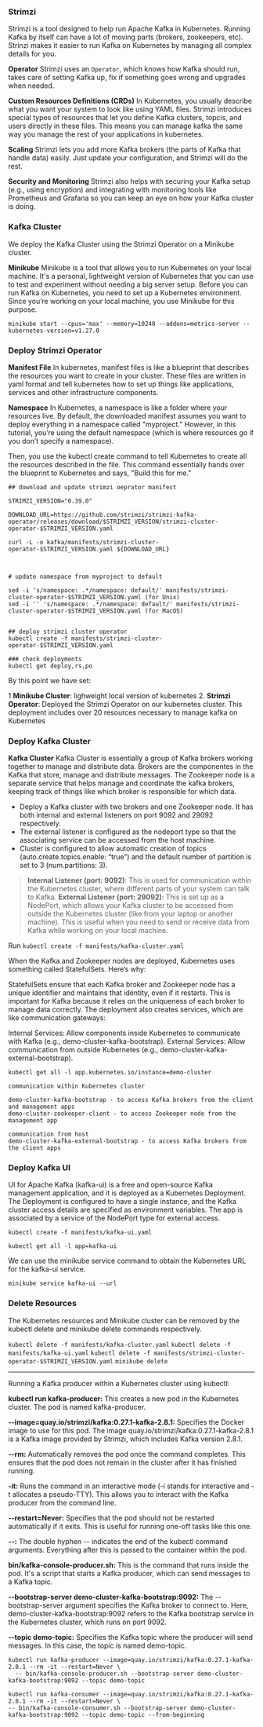 ### Strimzi

Strimzi is a tool designed to help run Apache Kafka in Kubernetes. Running Kafka by itself can have a lot of moving parts (brokers, zookeepers, etc). Strinzi makes it easier to run Kafka on Kubernetes by managing all complex details for you.

**Operator**
Strimzi uses an `Operator`, which knows how Kafka should run, takes care of setting Kafka up, fix if something goes wrong and upgrades when needed.

**Custom Resources Definitions (CRDs)**
In Kubernetes, you usually describe what you want your system to look like using YAML files. Strimzi introduces special types of resources that let you define Kafka clusters, topcis, and users directly in these files. This means you can manage kafka the same way you manage the rest of your applications in kubernetes.

**Scaling**
Strimzi lets you add more Kafka brokers (the parts of Kafka that handle data) easily. Just update your configuration, and Strimzi will do the rest.

**Security and Monitoring**
Strimzi also helps with securing your Kafka setup (e.g., using encryption) and integrating with monitoring tools like Prometheus and Grafana so you can keep an eye on how your Kafka cluster is doing.

### Kafka Cluster

We deploy the Kafka Cluster using the Strimzi Operator on a Minikube cluster.

**Minikube**
Minikube is a tool that allows you to run Kubernetes on your local machine. It's a personal, lightweight version of Kubernetes that you can use to test and experiment without needing a big server setup. Before you can run Kafka on Kubernetes, you need to set up a Kubernetes environment. Since you’re working on your local machine, you use Minikube for this purpose.


`minikube start --cpus='max' --memory=10240 --addons=metrics-server --kubernetes-version=v1.27.0`

### Deploy Strimzi Operator


**Manifest File**
In kubernetes, manifest files is like a blueprint that describes the resources you want to create in your cluster. These files are written in yaml format and tell kubernetes how to set up things like applications, services and other infrastructure components.

**Namespace**
In Kubernetes, a namespace is like a folder where your resources live. By default, the downloaded manifest assumes you want to deploy everything in a namespace called "myproject." However, in this tutorial, you’re using the default namespace (which is where resources go if you don’t specify a namespace).

Then, you use the kubectl create command to tell Kubernetes to create all the resources described in the file. This command essentially hands over the blueprint to Kubernetes and says, "Build this for me."


```
## download and update strimzi oeprator manifest

STRIMZI_VERSION="0.39.0"

DOWNLOAD_URL=https://github.com/strimzi/strimzi-kafka-operator/releases/download/$STRIMZI_VERSION/strimzi-cluster-operator-$STRIMZI_VERSION.yaml
 
curl -L -o kafka/manifests/strimzi-cluster-operator-$STRIMZI_VERSION.yaml ${DOWNLOAD_URL}



# update namespace from myproject to default

sed -i 's/namespace: .*/namespace: default/' manifests/strimzi-cluster-operator-$STRIMZI_VERSION.yaml (for Unix)
sed -i '' 's/namespace: .*/namespace: default/' manifests/strimzi-cluster-operator-$STRIMZI_VERSION.yaml (for MacOS)


## deploy strimzi cluster operator
kubectl create -f manifests/strimzi-cluster-operator-$STRIMZI_VERSION.yaml

### check deployments
kubectl get deploy,rs,po

```

By this point we have set:

1 **Minikube Cluster**: lighweight local version of kubernetes
2. **Strimzi Operator**: Deployed the Strimzi Operator on our kubernetes cluster. This deployment includes over 20 resources necessary to manage kafka on Kubernetes

### Deploy Kafka Cluster

**Kafka Cluster**
Kafka Cluster is essentially a group of Kafka brokers working together to manage and distribute data. Brokers are the componentes in the Kafka that store, manage and distribute messages. The Zookeeper node is a separate service that helps manage and coordinate the kafka brokers, keeping track of things like which broker is responsible for which data.


- Deploy a Kafka cluster with two brokers and one Zookeeper node. It has both internal and external listeners on port 9092 and 29092 respectively.
- The external listener is configured as the nodeport type so that the associating service can be accessed from the host machine.
- Cluster is configured to allow automatic creation of topics (auto.create.topics.enable: “true”) and the default number of partition is set to 3 (num.partitions: 3).

> **Internal Listener (port: 9092)**: This is used for communication within the Kubernetes cluster, where different parts of your system can talk to Kafka.
> **External Listener (port: 29092)**: This is set up as a NodePort, which allows your Kafka cluster to be accessed from outside the Kubernetes cluster (like from your laptop or another machine). This is useful when you need to send or receive data from Kafka while working on your local machine.


Run
`kubectl create -f manifests/kafka-cluster.yaml`

When the Kafka and Zookeeper nodes are deployed, Kubernetes uses something called StatefulSets. Here’s why:

StatefulSets ensure that each Kafka broker and Zookeeper node has a unique identifier and maintains that identity, even if it restarts. This is important for Kafka because it relies on the uniqueness of each broker to manage data correctly.
The deployment also creates services, which are like communication gateways:

Internal Services: Allow components inside Kubernetes to communicate with Kafka (e.g., demo-cluster-kafka-bootstrap).
External Services: Allow communication from outside Kubernetes (e.g., demo-cluster-kafka-external-bootstrap).

`kubectl get all -l app.kubernetes.io/instance=demo-cluster`

```
communication within Kubernetes cluster

demo-cluster-kafka-bootstrap - to access Kafka brokers from the client and management apps
demo-cluster-zookeeper-client - to access Zookeeper node from the management app

communication from host
demo-cluster-kafka-external-bootstrap - to access Kafka brokers from the client apps
```

### Deploy Kafka UI

UI for Apache Kafka (kafka-ui) is a free and open-source Kafka management application, and it is deployed as a Kubernetes Deployment. The Deployment is configured to have a single instance, and the Kafka cluster access details are specified as environment variables. The app is associated by a service of the NodePort type for external access.

`kubectl create -f manifests/kafka-ui.yaml`

`kubectl get all -l app=kafka-ui`

We can use the minikube service command to obtain the Kubernetes URL for the kafka-ui service.

`minikube service kafka-ui --url`


### Delete Resources
The Kubernetes resources and Minikube cluster can be removed by the kubectl delete and minikube delete commands respectively.


`kubectl delete -f manifests/kafka-cluster.yaml`
`kubectl delete -f manifests/kafka-ui.yaml`
`kubectl delete -f manifests/strimzi-cluster-operator-$STRIMZI_VERSION.yaml`
`minikube delete`


_____

Running a Kafka producer within a Kubernetes cluster using kubectl:

**kubectl run kafka-producer:**
This creates a new pod in the Kubernetes cluster. The pod is named kafka-producer.

**--image=quay.io/strimzi/kafka:0.27.1-kafka-2.8.1:**
Specifies the Docker image to use for this pod. The image quay.io/strimzi/kafka:0.27.1-kafka-2.8.1 is a Kafka image provided by Strimzi, which includes Kafka version 2.8.1.

**--rm:**
Automatically removes the pod once the command completes. This ensures that the pod does not remain in the cluster after it has finished running.

**-it:**
Runs the command in an interactive mode (-i stands for interactive and -t allocates a pseudo-TTY). This allows you to interact with the Kafka producer from the command line.

**--restart=Never:**
Specifies that the pod should not be restarted automatically if it exits. This is useful for running one-off tasks like this one.

**--:**
The double hyphen -- indicates the end of the kubectl command arguments. Everything after this is passed to the container within the pod.

**bin/kafka-console-producer.sh:**
This is the command that runs inside the pod. It's a script that starts a Kafka producer, which can send messages to a Kafka topic.

**--bootstrap-server demo-cluster-kafka-bootstrap:9092:**
The --bootstrap-server argument specifies the Kafka broker to connect to. Here, demo-cluster-kafka-bootstrap:9092 refers to the Kafka bootstrap service in the Kubernetes cluster, which runs on port 9092.

**--topic demo-topic:**
Specifies the Kafka topic where the producer will send messages. In this case, the topic is named demo-topic.

```
kubectl run kafka-producer --image=quay.io/strimzi/kafka:0.27.1-kafka-2.8.1 --rm -it --restart=Never \
  -- bin/kafka-console-producer.sh --bootstrap-server demo-cluster-kafka-bootstrap:9092 --topic demo-topic
  ```


```
kubectl run kafka-consumer --image=quay.io/strimzi/kafka:0.27.1-kafka-2.8.1 --rm -it --restart=Never \
-- bin/kafka-console-consumer.sh --bootstrap-server demo-cluster-kafka-bootstrap:9092 --topic demo-topic --from-beginning
```